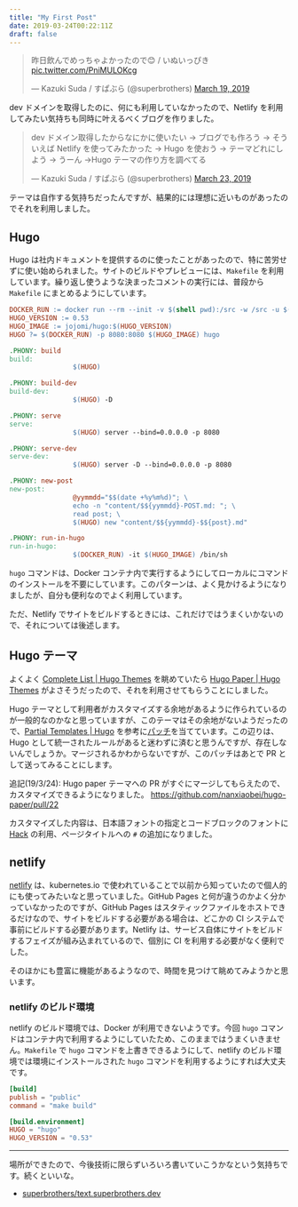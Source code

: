```yaml
---
title: "My First Post"
date: 2019-03-24T00:22:11Z
draft: false
---
```


<blockquote class="twitter-tweet" data-lang="en"><p lang="ja" dir="ltr">昨日飲んでめっちゃよかったので😊 / いぬいっぴき <a href="https://t.co/PniMULOKcg">pic.twitter.com/PniMULOKcg</a></p>&mdash; Kazuki Suda / すぱぶら (@superbrothers) <a href="https://twitter.com/superbrothers/status/1107963277684817924?ref_src=twsrc%5Etfw">March 19, 2019</a></blockquote>
<script async src="https://platform.twitter.com/widgets.js" charset="utf-8"></script>

dev ドメインを取得したのに、何にも利用していなかったので、Netlify を利用してみたい気持ちも同時に叶えるべくブログを作りました。

<blockquote class="twitter-tweet" data-lang="en"><p lang="ja" dir="ltr">dev ドメイン取得したからなにかに使いたい → ブログでも作ろう → そういえば Netlify を使ってみたかった → Hugo を使おう → テーマどれにしよう → うーん →Hugo テーマの作り方を調べてる</p>&mdash; Kazuki Suda / すぱぶら (@superbrothers) <a href="https://twitter.com/superbrothers/status/1109287944420884481?ref_src=twsrc%5Etfw">March 23, 2019</a></blockquote>
<script async src="https://platform.twitter.com/widgets.js" charset="utf-8"></script>

テーマは自作する気持ちだったんですが、結果的には理想に近いものがあったのでそれを利用しました。



## Hugo

Hugo は社内ドキュメントを提供するのに使ったことがあったので、特に苦労せずに使い始められました。サイトのビルドやプレビューには、`Makefile` を利用しています。繰り返し使うような決まったコメントの実行には、普段から `Makefile` にまとめるようにしています。

```makefile
DOCKER_RUN := docker run --rm --init -v $(shell pwd):/src -w /src -u $(shell id -u):$(shell id -g)
HUGO_VERSION := 0.53
HUGO_IMAGE := jojomi/hugo:$(HUGO_VERSION)
HUGO ?= $(DOCKER_RUN) -p 8080:8080 $(HUGO_IMAGE) hugo

.PHONY: build
build:
                $(HUGO)

.PHONY: build-dev
build-dev:
                $(HUGO) -D

.PHONY: serve
serve:
                $(HUGO) server --bind=0.0.0.0 -p 8080

.PHONY: serve-dev
serve-dev:
                $(HUGO) server -D --bind=0.0.0.0 -p 8080

.PHONY: new-post
new-post:
                @yymmdd="$$(date +%y%m%d)"; \
                echo -n "content/$${yymmdd}-POST.md: "; \
                read post; \
                $(HUGO) new "content/$${yymmdd}-$${post}.md"

.PHONY: run-in-hugo
run-in-hugo:
                $(DOCKER_RUN) -it $(HUGO_IMAGE) /bin/sh
```

`hugo` コマンドは、Docker コンテナ内で実行するようにしてローカルにコマンドのインストールを不要にしています。このパターンは、よく見かけるようになりましたが、自分も便利なのでよく利用しています。

ただ、Netlify でサイトをビルドするときには、これだけではうまくいかないので、それについては後述します。

## Hugo テーマ

よくよく [Complete List \| Hugo Themes](https://themes.gohugo.io/) を眺めていたら [Hugo Paper \| Hugo Themes](https://themes.gohugo.io/hugo-paper/) がよさそうだったので、それを利用させてもらうことにしました。

Hugo テーマとして利用者がカスタマイズする余地があるように作られているのが一般的なのかなと思っていますが、このテーマはその余地がないようだったので、[Partial Templates \| Hugo](https://gohugo.io/templates/partials/#example-header-html) を参考に[パッチ](https://github.com/superbrothers/text.superbrothers.dev/commit/cc4721cdee04bdbe858a5f8e61e31111f4e1308c)を当てています。この辺りは、Hugo として統一されたルールがあると迷わずに済むと思うんですが、存在しないんでしょうか。マージされるかわからないですが、このパッチはあとで PR として送ってみることにします。

追記(19/3/24): Hugo paper テーマへの PR がすぐにマージしてもらえたので、カスタマイズできるようになりました。 https://github.com/nanxiaobei/hugo-paper/pull/22

カスタマイズした内容は、日本語フォントの指定とコードブロックのフォントに [Hack](https://sourcefoundry.org/hack/) の利用、ページタイトルへの `#` の追加になりました。

## netlify

[netlify](https://www.netlify.com/) は、kubernetes.io で使われていることで以前から知っていたので個人的にも使ってみたいなと思っていました。GitHub Pages と何が違うのかよく分かっていなかったのですが、GitHub Pages はスタティックファイルをホストできるだけなので、サイトをビルドする必要がある場合は、どこかの CI システムで事前にビルドする必要があります。Netlify は、サービス自体にサイトをビルドするフェイズが組み込まれているので、個別に CI を利用する必要がなく便利でした。

そのほかにも豊富に機能があるようなので、時間を見つけて眺めてみようかと思います。

### netlify のビルド環境

netlify のビルド環境では、Docker が利用できないようです。今回 `hugo` コマンドはコンテナ内で利用するようにしていたため、このままではうまくいきません。`Makefile` で `hugo` コマンドを上書きできるようにして、netlify のビルド環境では環境にインストールされた `hugo` コマンドを利用するようにすれば大丈夫です。

```toml
[build]
publish = "public"
command = "make build"

[build.environment]
HUGO = "hugo"
HUGO_VERSION = "0.53"
```

---

場所ができたので、今後技術に限らずいろいろ書いていこうかなという気持ちです。続くといいな。

- [superbrothers/text\.superbrothers\.dev](https://github.com/superbrothers/text.superbrothers.dev/blob/master/netlify.toml)
